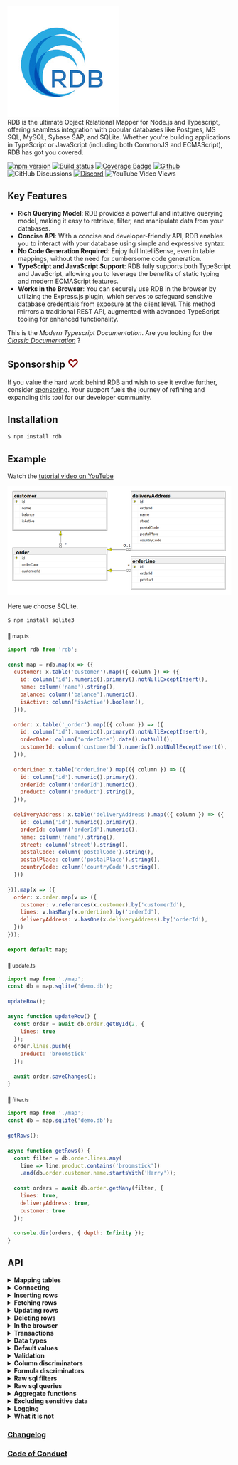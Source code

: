 ![RDB](./docs/logo-sm.jpg)  
RDB is the ultimate Object Relational Mapper for Node.js and Typescript, offering seamless integration with popular databases like Postgres, MS SQL, MySQL, Sybase SAP, and SQLite. Whether you're building applications in TypeScript or JavaScript  (including both CommonJS and ECMAScript), RDB has got you covered.  

[![npm version](https://img.shields.io/npm/v/rdb.svg?style=flat-square)](https://www.npmjs.org/package/rdb)
[![Build status](https://github.com/alfateam/rdb/workflows/Node.js%20CI/badge.svg)](https://github.com/alfateam/rdb/actions)
[![Coverage Badge](https://img.shields.io/endpoint?url=https://gist.githubusercontent.com/lroal/1a69422f03da7f8155cf94fe66022452/raw/rdb__heads_master.json)](https://github.com/alfateam/rdb/actions)
[![Github](https://img.shields.io/endpoint?url=https://gist.githubusercontent.com/lroal/1ccb2b79abbe0258d636e9b5e4630a1a/raw/rdb__heads_master.json)](https://github.com/alfateam/rdb)
![GitHub Discussions](https://img.shields.io/github/discussions/alfateam/rdb)
[![Discord](https://badgen.net/discord/online-members/QjuEgvQXzd?icon=discord&label=Discord)](https://discord.gg/QjuEgvQXzd)
![YouTube Video Views](https://img.shields.io/youtube/views/1IwwjPr2lMs)



## Key Features 

- **Rich Querying Model**: RDB provides a powerful and intuitive querying model, making it easy to retrieve, filter, and manipulate data from your databases.
- **Concise API**: With a concise and developer-friendly API, RDB enables you to interact with your database using simple and expressive syntax.
- **No Code Generation Required**: Enjoy full IntelliSense, even in table mappings, without the need for cumbersome code generation.
- **TypeScript and JavaScript Support**: RDB fully supports both TypeScript and JavaScript, allowing you to leverage the benefits of static typing and modern ECMAScript features.
- **Works in the Browser**: You can securely use RDB in the browser by utilizing the Express.js plugin, which serves to safeguard sensitive database credentials from exposure at the client level. This method mirrors a traditional REST API, augmented with advanced TypeScript tooling for enhanced functionality.

This is the _Modern Typescript Documentation_. Are you looking for the [_Classic Documentation_](https://github.com/alfateam/rdb/blob/master/docs/docs.md) ?

## Sponsorship <span style="font-size: larger; color: darkred;">♡</span>
If you value the hard work behind RDB and wish to see it evolve further, consider [sponsoring](https://github.com/sponsors/lroal). Your support fuels the journey of refining and expanding this tool for our developer community.

## Installation

```bash
$ npm install rdb
```  

## Example
Watch the [tutorial video on YouTube](https://youtu.be/1IwwjPr2lMs)

![Relations diagram](./docs/relations.png)  

Here we choose SQLite.  
```bash
$ npm install sqlite3
```
<sub>📄 map.ts</sub>
```javascript
import rdb from 'rdb';

const map = rdb.map(x => ({
  customer: x.table('customer').map(({ column }) => ({
    id: column('id').numeric().primary().notNullExceptInsert(),
    name: column('name').string(),
    balance: column('balance').numeric(),
    isActive: column('isActive').boolean(),
  })),

  order: x.table('_order').map(({ column }) => ({
    id: column('id').numeric().primary().notNullExceptInsert(),
    orderDate: column('orderDate').date().notNull(),
    customerId: column('customerId').numeric().notNullExceptInsert(),
  })),

  orderLine: x.table('orderLine').map(({ column }) => ({
    id: column('id').numeric().primary(),
    orderId: column('orderId').numeric(),
    product: column('product').string(),
  })),

  deliveryAddress: x.table('deliveryAddress').map(({ column }) => ({
    id: column('id').numeric().primary(),
    orderId: column('orderId').numeric(),
    name: column('name').string(),
    street: column('street').string(),
    postalCode: column('postalCode').string(),
    postalPlace: column('postalPlace').string(),
    countryCode: column('countryCode').string(),
  }))

})).map(x => ({
  order: x.order.map(v => ({
    customer: v.references(x.customer).by('customerId'),
    lines: v.hasMany(x.orderLine).by('orderId'),
    deliveryAddress: v.hasOne(x.deliveryAddress).by('orderId'),
  }))
}));

export default map;
```  
<sub>📄 update.ts</sub>

```javascript
import map from './map';
const db = map.sqlite('demo.db');

updateRow();

async function updateRow() {
  const order = await db.order.getById(2, {
    lines: true
  });
  order.lines.push({
    product: 'broomstick'
  });

  await order.saveChanges();
}

```
<sub>📄 filter.ts</sub>

```javascript
import map from './map';
const db = map.sqlite('demo.db');

getRows();

async function getRows() {
  const filter = db.order.lines.any(
    line => line.product.contains('broomstick'))
    .and(db.order.customer.name.startsWith('Harry'));
  
  const orders = await db.order.getMany(filter, {
    lines: true,
    deliveryAddress: true,
    customer: true
  });
  
  console.dir(orders, { depth: Infinity });
}

```

## API 

<details id="table-mapping"><summary><strong>Mapping tables</strong></summary>
To define a mapping, you employ the <strong><i>map()</i></strong> method, linking your tables and columns to corresponding object properties. You provide a callback function that engages with a parameter representing a database table.

Each column within your database table is designated by using the <strong><i>column()</i></strong> method, in which you specify its name. This action generates a reference to a column object that enables you to articulate further column properties like its data type or if it serves as a primary key.

Relationships between tables can also be outlined. By using methods like <strong><i>hasOne</i></strong>, <strong><i>hasMany</i></strong>, and <strong><i>references</i></strong>, you can establish connections that reflect the relationships in your data schema. In the example below, an 'order' is linked to a 'customer' reference, a 'deliveryAddress', and multiple 'lines'. The hasMany and hasOne relations represents ownership - the tables 'deliveryAddress' and 'orderLine' are owned by the 'order' table, and therefore, they contain the 'orderId' column referring to their parent table, which is 'order'. Conversely, the customer table is independent and can exist without any knowledge of the 'order' table. Therefore we say that the order table <i>references</i> the customer table - necessitating the existence of a 'customerId' column in the 'order' table.  

<sub>📄 map.ts</sub>
```javascript
import rdb from 'rdb';

const map = rdb.map(x => ({
  customer: x.table('customer').map(({ column }) => ({
    id: column('id').numeric().primary().notNullExceptInsert(),
    name: column('name').string(),
    balance: column('balance').numeric(),
    isActive: column('isActive').boolean(),
  })),

  order: x.table('_order').map(({ column }) => ({
    id: column('id').numeric().primary().notNullExceptInsert(),
    orderDate: column('orderDate').date().notNull(),
    customerId: column('customerId').numeric().notNullExceptInsert(),
  })),

  orderLine: x.table('orderLine').map(({ column }) => ({
    id: column('id').numeric().primary(),
    orderId: column('orderId').numeric(),
    product: column('product').string(),
  })),

  deliveryAddress: x.table('deliveryAddress').map(({ column }) => ({
    id: column('id').numeric().primary(),
    orderId: column('orderId').numeric(),
    name: column('name').string(),
    street: column('street').string(),
    postalCode: column('postalCode').string(),
    postalPlace: column('postalPlace').string(),
    countryCode: column('countryCode').string(),
  }))

})).map(x => ({
  order: x.order.map(({ hasOne, hasMany, references }) => ({
    customer: references(x.customer).by('customerId'),
    deliveryAddress: hasOne(x.deliveryAddress).by('orderId'),
    lines: hasMany(x.orderLine).by('orderId')
  }))
}));

export default map;
```
The init.ts script resets our SQLite database. It's worth noting that SQLite databases are represented as single files, which makes them wonderfully straightforward to manage.

At the start of the script, we import our database mapping from the map.ts file. This gives us access to the db object, which we'll use to interact with our SQLite database.

Then, we define a SQL string. This string outlines the structure of our SQLite database. It first specifies to drop existing tables named 'deliveryAddress', 'orderLine', '_order', and 'customer' if they exist. This ensures we have a clean slate. Then, it dictates how to create these tables anew with the necessary columns and constraints.

Because of a peculiarity in SQLite, which only allows one statement execution at a time, we split this SQL string into separate statements. We do this using the split() method, which breaks up the string at every semicolon.  

<sub>📄 init.ts</sub>
```javascript
import map from './map';
const db = map.sqlite('demo.db');

const sql = `DROP TABLE IF EXISTS deliveryAddress; DROP TABLE IF EXISTS orderLine; DROP TABLE IF EXISTS _order; DROP TABLE IF EXISTS customer;
CREATE TABLE customer (
    id INTEGER PRIMARY KEY,
    name TEXT,
    balance NUMERIC,
    isActive INTEGER
);

CREATE TABLE _order (
    id INTEGER PRIMARY KEY,
    orderDate TEXT,
    customerId INTEGER REFERENCES customer
);

CREATE TABLE orderLine (
    id INTEGER PRIMARY KEY,
    orderId INTEGER REFERENCES _order,
    product TEXT
);

CREATE TABLE deliveryAddress (
    id INTEGER PRIMARY KEY,
    orderId INTEGER REFERENCES _order,
    name TEXT, 
    street TEXT,
    postalCode TEXT,
    postalPlace TEXT,
    countryCode TEXT
)
`;


async function init() {
  const statements = sql.split(';');
  for (let i = 0; i < statements.length; i++) {
    await db.query(statements[i]);
  }
}
export default init;
```
In SQLite, columns with the INTEGER PRIMARY KEY attribute are designed to autoincrement by default. This means that each time a new record is inserted into the table, SQLite automatically produces a numeric key for the id column that is one greater than the largest existing key. This mechanism is particularly handy when you want to create unique identifiers for your table rows without manually entering each id.
</details>

<details><summary><strong>Connecting</strong></summary>

__SQLite__
```bash
$ npm install sqlite3
```  
```javascript
import map from './map';
const db = map.sqlite('demo.db');
```
__With connection pool__
```bash
$ npm install sqlite3
```  
```javascript
import map from './map';
const db = map.sqlite('demo.db', { size: 10 });
```
__From the browser__  
You can securely use RDB from the browser by utilizing the Express plugin, which serves to safeguard sensitive database credentials from exposure at the client level. This technique bypasses the need to transmit raw SQL queries directly from the client to the server. Instead, it logs method calls initiated by the client, which are later replayed and authenticated on the server. This not only reinforces security by preventing the disclosure of raw SQL queries on the client side but also facilitates a smoother operation. Essentially, this method mirrors a traditional REST API, augmented with advanced TypeScript tooling for enhanced functionality. You can read more about it in the section called [In the browser](#user-content-in-the-browser)  
<sub>📄 server.ts</sub>
```javascript
import map from './map';
import { json } from 'body-parser';
import express from 'express';
import cors from 'cors';

const db = map.sqlite('demo.db');

express().disable('x-powered-by')
  .use(json({ limit: '100mb' }))
  .use(cors())
  //for demonstrational purposes, authentication middleware is not shown here.
  .use('/rdb', db.express())
  .listen(3000, () => console.log('Example app listening on port 3000!'));
```

<sub>📄 browser.ts</sub>
```javascript
import map from './map';

const db = map.http('http://localhost:3000/rdb');
```
__MySQL__
```bash
$ npm install mysql2
```  
```javascript
import map from './map';
const db = map.mysql('mysql://test:test@mysql/test');
```


__MS SQL__
```bash
$ npm install tedious
```  
```javascript
import map from './map';
const db = map.mssql({
          server: 'mssql',
          options: {
            encrypt: false,
            database: 'test'
          },
          authentication: {
            type: 'default',
            options: {
              userName: 'sa',
              password: 'P@assword123',
            }
          }
        });
```

__PostgreSQL__
```bash
$ npm install pg
```  
```javascript
import map from './map';
const db = map.pg('postgres://postgres:postgres@postgres/postgres');
```
__SAP Adaptive Server__
```bash
$ npm install msnodesqlv8
```  
```javascript
import { fileURLToPath } from 'url';
import { dirname } from 'path';
import map from './map';

const __filename = fileURLToPath(import.meta.url);
const __dirname = dirname(__filename);
//download odbc driver from sap web pages
const db = map.pg(`Driver=${__dirname}/libsybdrvodb.so;SERVER=sapase;Port=5000;UID=sa;PWD=sybase;DATABASE=test`);

```

</details>

<details id="inserting-rows"><summary><strong>Inserting rows</strong></summary>

In the code below, we initially import the table-mapping feature "map.ts" and the setup script "init.ts", both of which were defined in the preceding step. The setup script executes a raw query that creates the necessary tables. Subsequently, we insert two customers, named "George" and "Harry", into the customer table, and this is achieved through calling "db.customer.insert".

Next, we insert an array of two orders in the order table. Each order contains an orderDate, customer information, deliveryAddress, and lines for the order items. We use the customer constants "george" and "harry" from previous inserts. Observe that we don't pass in any primary keys. This is because all tables here have autoincremental keys. The second argument to "db.order.insert" specifies a fetching strategy. This fetching strategy plays a critical role in determining the depth of the data retrieved from the database after insertion. The fetching strategy specifies which associated data should be retrieved and included in the resulting orders object. In this case, the fetching strategy instructs the database to retrieve the customer, deliveryAddress, and lines for each order.

Without a fetching strategy, "db.order.insert" would only return the root level of each order. In that case you would only get the id, orderDate, and customerId for each order.  

```javascript
import map from './map';
const db = map.sqlite('demo.db');
import init from './init';

insertRows();

async function insertRows() {
  await init();

  const george = await db.customer.insert({
    name: 'George',
    balance: 177,
    isActive: true
  });

  const harry = await db.customer.insert({
    name: 'Harry',
    balance: 200,
    isActive: true
  });

  const orders = await db.order.insert([
    {
      orderDate: new Date(2022, 0, 11, 9, 24, 47),
      customer: george,
      deliveryAddress: {
        name: 'George',
        street: 'Node street 1',
        postalCode: '7059',
        postalPlace: 'Jakobsli',
        countryCode: 'NO'
      },
      lines: [
        { product: 'Bicycle' },
        { product: 'Small guitar' }
      ]
    },
    {
      customer: harry,
      orderDate: new Date(2021, 0, 11, 12, 22, 45),
      deliveryAddress: {
        name: 'Harry Potter',
        street: '4 Privet Drive, Little Whinging',
        postalCode: 'GU4',
        postalPlace: 'Surrey',
        countryCode: 'UK'
      },
      lines: [
        { product: 'Magic wand' }
      ]
    }
  ], {customer: true, deliveryAddress: true, lines: true}); //fetching strategy
  console.dir(orders, {depth: Infinity});
}
```

__Conflict resolution__  
By default, the strategy for inserting rows is set to an optimistic approach. In this case, if a row is being inserted with an already existing primary key, the database raises an exception.

Currently, there are three concurrency strategies:
- <strong>`optimistic`</strong> Raises an exception if another row was already inserted on that primary key.
- <strong>`overwrite`</strong> Overwrites the property, regardless of changes by others.
- <strong>`skipOnConflict`</strong> Silently avoids updating the property if another user has modified it in the interim.

The <strong>concurrency</strong> option can be set either globally a table or individually for each column. In the example below, we've set the concurrency strategy on <strong>vendor</strong> table to <strong>overwrite</strong> except for the column <strong>balance</strong> which uses the <strong>skipOnConflict</strong> strategy.  In this particular case, a row with <strong>id: 1</strong> already exists, the <strong>name</strong> and <strong>isActive</strong> fields will be overwritten, but the balance will remain the same as in the original record, demonstrating the effectiveness of combining multiple <strong>concurrency</strong> strategies.

```javascript
import map from './map';
const db = map.sqlite('demo.db');

insertRows();

async function insertRows() {

  db2 = db({
    vendor: {
      balance: {
        concurrency: 'skipOnConflict'
      },
      concurrency: 'overwrite'
    }
  });

  await db2.vendor.insert({
    id: 1,
    name: 'John',
    balance: 100,
    isActive: true
  });

  //this will overwrite all fields but balance
  const george = await db2.vendor.insert({
    id: 1,
    name: 'George',
    balance: 177,
    isActive: false
  });
  console.dir(george, {depth: Infinity});
  // {
  //   id: 1,
  //   name: 'George',
  //   balance: 100,
  //   isActive: false
  // }
}
```

</details>

<details><summary><strong>Fetching rows</strong></summary>

 RDB has a rich querying model. As you navigate through, you'll learn about the various methods available to retrieve data from your tables, whether you want to fetch all rows, many rows with specific criteria, or a single row based on a primary key.  

The fetching strategy in RDB is optional, and its use is influenced by your specific needs. You can define the fetching strategy either on the table level or the column level. This granularity gives you the freedom to decide how much related data you want to pull along with your primary request.

__All rows__

```javascript
import map from './map';
const db = map.sqlite('demo.db');

getRows();

async function getRows() {
  const orders = await db.order.getAll({
    customer: true, 
    deliveryAddress: true, 
    lines: true
  });
  console.dir(orders, {depth: Infinity});
}
```
__Limit, offset and order by__  
This script demonstrates how to fetch orders with customer, lines and deliveryAddress, limiting the results to 10, skipping the first row, and sorting the data based on the orderDate in descending order followed by id. The lines are sorted by product.  

```javascript
import map from './map';
const db = map.sqlite('demo.db');

getRows();

async function getRows() {
  const orders = await db.order.getAll({
    offset: 1,
    orderBy: ['orderDate desc', 'id'],
    limit: 10,
    customer: true, 
    deliveryAddress: true, 
    lines: {
      orderBy: 'product'
    },
  });
  console.dir(orders, {depth: Infinity});
}
```

__Many rows filtered__

```javascript
import map from './map';
const db = map.sqlite('demo.db');

getRows();

async function getRows() {
  const filter = db.order.lines.any(line => line.product.contains('i'))
                 .and(db.order.customer.balance.greaterThan(180));
  const orders = await db.order.getMany(filter, {
    customer: true, 
    deliveryAddress: true, 
    lines: true
  });
  console.dir(orders, {depth: Infinity});
}
```

__Single row filtered__

```javascript
import map from './map';
const db = map.sqlite('demo.db');

getRows();

async function getRows() {
  const filter = db.order.customer(customer => customer.isActive.eq(true)
                 .and(customer.startsWith('Harr')));
                 //equivalent, but creates slighly different sql:
                 // const filter = db.order.customer.isActive.eq(true).and(db.order.customer.startsWith('Harr'));
  const order = await db.order.getOne(filter, {
    customer: true, 
    deliveryAddress: true, 
    lines: true
  });
  console.dir(order, {depth: Infinity});
}
```

__Single row by primary key__

```javascript
import map from './map';
const db = map.sqlite('demo.db');

getRows();

async function getRows() {
  const order = await db.order.getById(1, {
    customer: true, 
    deliveryAddress: true, 
    lines: true
  });
  console.dir(order, {depth: Infinity});
}
```

__Many rows by primary key__

```javascript
import map from './map';
const db = map.sqlite('demo.db');

getRows();

async function getRows() {
  const orders = await db.order.getMany([
      {id: 1},
      {id: 2}
    ], 
    {
      customer: true, 
      deliveryAddress: true, 
      lines: true
  });
  console.dir(orders, {depth: Infinity});
}
```
</details>  

<details id="updating-rows"><summary><strong>Updating rows</strong></summary>
  
To update rows, modify the property values and invoke the method <strong><i>saveChanges()</i></strong>. The function updates only the modified columns, not the entire row. Rows in child relations can also be updated as long as the parent order <i>owns</i> the child tables. In our illustration, the <strong>order</strong> table owns both the <strong>deliveryAddress</strong> and the <strong>lines</strong> tables because they're part of a <i>hasOne/hasMany relationship</i>. Contrastingly, the <strong>customer</strong> is part of a <i>reference relationship</i> and thus can't be updated here. But you can detach the reference to the customer by assigning it to null or undefined. (Setting order.customerId to null or undefined achieves the same result.)

__Updating a single row__

```javascript
import map from './map';
const db = map.sqlite('demo.db');

update();

async function update() {
  const order = await db.order.getById(1, {
    customer: true, 
    deliveryAddress: true, 
    lines: true
  });

  order.orderDate = new Date();
  order.deliveryAddress = null;
  order.lines.push({product: 'Cloak of invisibility'});

  await order.saveChanges();
  console.dir(order, {depth: Infinity});
}
```
__Updating many rows__

```javascript
import map from './map';
const db = map.sqlite('demo.db');

update();

async function update() {
  let orders = await db.order.getAll({
    orderBy: 'id',
    lines: true, 
    deliveryAddress: true, 
    customer: true
  });

  orders[0].orderDate = new Date();
  orders[0].deliveryAddress.street = 'Node street 2';
  orders[0].lines[1].product = 'Big guitar';

  orders[1].orderDate = '2023-07-14T12:00:00'; //iso-string is allowed
  orders[1].deliveryAddress = null;
  orders[1].customer = null;
  orders[1].lines.push({product: 'Cloak of invisibility'});

  await orders.saveChanges();
  console.dir(orders, {depth: Infinity});
}
```

__Conflict resolution__  
Rows get updated using an <i>optimistic</i> concurrency approach by default. This means if a property being edited was meanwhile altered, an exception is raised, indicating the row was modified by a different user. You can change the concurrency strategy either at the table or column level.

Currently, there are three concurrency strategies:
- <strong>`optimistic`</strong> Raises an exception if another user changes the property during an update.
- <strong>`overwrite`</strong> Overwrites the property, regardless of changes by others.
- <strong>`skipOnConflict`</strong> Silently avoids updating the property if another user has modified it in the interim.

In the example below, we've set the concurrency strategy for orderDate to 'overwrite'. This implies that if other users modify orderDate while you're making changes, their updates will be overwritten.

```javascript
import map from './map';
const db = map.sqlite('demo.db');

update();

async function update() {
  const order = await db.order.getById(1, {
    customer: true, 
    deliveryAddress: true, 
    lines: true
  });

  order.orderDate = new Date();
  order.deliveryAddress = null;
  order.lines.push({product: 'Cloak of invisibility'});

  await order.saveChanges( {
    orderDate: {
      concurrency: 'overwrite'
  }});
  console.dir(order, {depth: Infinity});
}
```
</details>  

<details><summary><strong>Deleting rows</strong></summary>
Rows in owner tables cascade deletes to their child tables. In essence, if a table has ownership over other tables through <strong><i>hasOne</i></strong> and <strong><i>hasMany</i></strong> relationships, removing a record from the parent table also removes its corresponding records in its child tables. This approach safeguards against leaving orphaned records and upholds data integrity. On the contrary, tables that are merely referenced, through <strong><i>reference relationships </i></strong> , remain unaffected upon deletions. For a deeper dive into these relationships and behaviors, refer to the section on <a href="#user-content-table-mapping">Mapping tables</a>.

__Deleting a single row__
```javascript
import map from './map';
const db = map.sqlite('demo.db');

deleteRow();

async function deleteRow() {    
  const order = await db.order.getById(1);

  await order.delete();
  //will also delete deliveryAddress and lines
  //but not customer
}
```

__Deleting many rows__

```javascript
import map from './map';
const db = map.sqlite('demo.db');

deleteRows();

async function deleteRows() {
  const filter = db.order.customer.name.eq('George');
  let orders = await db.order.getMany(filter);

  await orders.delete();
}
```
__Deleting with concurrency__  
Concurrent operations can lead to conflicts. When you still want to proceed with the deletion regardless of potential interim changes, the 'overwrite' concurrency strategy can be used. This example demonstrates deleting rows even if the "delivery address" has been modified in the meantime. You can read more about concurrency strategies in <a href="#user-content-updating-rows">Updating rows</a>.   
```javascript
import map from './map';
const db = map.sqlite('demo.db');

deleteRows();

async function deleteRows() {
  const filter = db.order.deliveryAddress.name.eq('George');
  let orders = await db.order.getMany(filter, {
    customer: true, 
    deliveryAddress: true, 
    lines: true
  });

  await orders.delete({
    deliveryAddress: {
      concurrency: 'overwrite'
    }
  });
}
```
__Batch delete__

When removing a large number of records based on a certain condition, batch deletion can be efficient.   

However, it's worth noting that batch deletes don't follow the cascade delete behavior by default. To achieve cascading in batch deletes, you must explicitly call the deleteCascade method.  

```javascript
import map from './map';
const db = map.sqlite('demo.db');

deleteRows();

async function deleteRows() {
  const filter = db.order.deliveryAddress.name.eq('George');
  await db.order.delete(filter);
}
```
__Batch delete cascade__

When deleting records, sometimes associated data in related tables also needs to be removed. This cascade delete helps maintain database integrity.  

```javascript
import map from './map';
const db = map.sqlite('demo.db');

deleteRows();

async function deleteRows() {
  const filter = db.order.deliveryAddress.name.eq('George');
  await db.order.deleteCascade(filter);
}
```
__Batch delete by primary key__

For efficiency, you can also delete records directly if you know their primary keys.  

```javascript
import map from './map';
const db = map.sqlite('demo.db');

deleteRows();

async function deleteRows() {
  db.customer.delete([{id: 1}, {id: 2}]);
}
```
</details>
<details id="in-the-browser"><summary><strong>In the browser</strong></summary>
You can use <strong><i>RDB</i></strong> in the browser by using the adapter for Express. Instead of sending raw SQL queries from the client to the server, this approach records the method calls in the client. These method calls are then replayed at the server, ensuring a higher level of security by not exposing raw SQL on the client side.  
Raw sql queries, raw sql filters and transactions are disabled at the http client due to security reasons.  If you would like RDB to support other web frameworks, like nestJs, fastify, etc, please let me know.

<sub>📄 server.ts</sub>
```javascript
import map from './map';
import { json } from 'body-parser';
import express from 'express';
import cors from 'cors';

const db = map.sqlite('demo.db');

express().disable('x-powered-by')
  .use(json({ limit: '100mb' }))
  .use(cors())
  //for demonstrational purposes, authentication middleware is not shown here.
  .use('/rdb', db.express())
  .listen(3000, () => console.log('Example app listening on port 3000!'));
```

<sub>📄 browser.ts</sub>
```javascript
import map from './map';

const db = map.http('http://localhost:3000/rdb');

updateRows();

async function updateRows() {
  const filter = db.order.lines.any(
    line => line.product.startsWith('Magic wand'))
    .and(db.order.customer.name.startsWith('Harry')
  );

  const order = await db.order.getOne(filter, {
    lines: true
  });
  
  order.lines.push({
    product: 'broomstick'
  });

  await order.saveChanges();
}

```

__Interceptors and base filter__

In the next setup, axios interceptors are employed on the client side to add an Authorization header of requests. Meanwhile, on the server side, an Express middleware (validateToken) is utilized to ensure the presence of the Authorization header, while a base filter is applied on the order table to filter incoming requests based on the customerId extracted from this header. This combined approach enhances security by ensuring that users can only access data relevant to their authorization level and that every request is accompanied by a token. In real-world applications, it's advisable to use a more comprehensive token system and expand error handling to manage a wider range of potential issues.  
One notable side effect compared to the previous example, is that only the order table is exposed for interaction, while all other potential tables in the database remain shielded from direct client access (except for related tables). If you want to expose a table without a baseFilter, just set the tableName to an empty object.    

<sub>📄 server.ts</sub>

```javascript
import map from './map';
import { json } from 'body-parser';
import express from 'express';
import cors from 'cors';

const db = map.sqlite('demo.db');

express().disable('x-powered-by')
  .use(json({ limit: '100mb' }))
  .use(cors())
  .use('/rdb', validateToken)
  .use('/rdb', db.express({
    order: {
      baseFilter: (db, req, _res) => {
        const customerId = Number.parseInt(req.headers.authorization.split(' ')[1]); //Bearer 2
        return db.order.customerId.eq(Number.parseInt(customerId));
      }
    }
  }))
  .listen(3000, () => console.log('Example app listening on port 3000!'));

function validateToken(req, res, next) {
  // For demo purposes, we're just checking against existence of authorization header
  // In a real-world scenario, this would be a dangerous approach because it bypasses signature validation
  const authHeader = req.headers.authorization;
  if (authHeader)
    return next();
  else
    return res.status(401).json({ error: 'Authorization header missing' });
}
```

<sub>📄 browser.ts</sub>
```javascript
import map from './map';

const db = map.http('http://localhost:3000/rdb');

updateRows();

async function updateRows() {
  
  db.interceptors.request.use((config) => {
    // For demo purposes, we're just adding hardcoded token
    // In a real-world scenario, use a proper JSON web token
    config.headers.Authorization = 'Bearer 2' //customerId
    return config;
  });

  db.interceptors.response.use(
    response => response, 
    (error) => {
      if (error.response && error.response.status === 401) {
        console.dir('Unauthorized, dispatch a login action');
        //redirectToLogin();
      }
      return Promise.reject(error);
    }
  );

  const filter = db.order.lines.any(
    line => line.product.startsWith('Magic wand'))
    .and(db.order.customer.name.startsWith('Harry')
  );

  const order = await db.order.getOne(filter, {
    lines: true
  });
  
  order.lines.push({
    product: 'broomstick'
  });

  await order.saveChanges();

}

```
</details>
<details><summary><strong>Transactions</strong></summary>
We initiate a database transaction using db.transaction.
Within the transaction, a customer is retrieved and its balance updated using the tx object to ensure operations are transactional.
An error is deliberately thrown to demonstrate a rollback, ensuring all previous changes within the transaction are reverted.
Always use the provided tx object for operations within the transaction to maintain data integrity.

```javascript
import map from './map';
const db = map.sqlite('demo.db');

execute();

async function execute() {
  await db.transaction(async tx => {
    const customer = await tx.customer.getById(1);
      customer.balance = 100;
      await customer.saveChanges();
      throw new Error('This will rollback');
  });
}

```
</details>

<details><summary><strong>Data types</strong></summary>
RDB is database agnostic - meaning it can work with multiple database systems without being specifically tied to any one of them. When the ORM behaves consistently across various databases, developers don't need to remember specific quirks or differences when switching between databases. They can rely on the ORM to provide the same mapping behavior, which reduces the cognitive load and potential for errors. There are currently 8 column types in RDB:  

- **`string`** maps to VARCHAR or TEXT in sql
- **`numeric`** maps to INTEGER, DECIMAL, NUMERIC, TINYINT FLOAT/REAL or DOUBLE in sql.
- **`boolean`** maps to BIT, TINYINT(1) or INTEGER in sql.
- **`uuid`** is represented as string in javascript and maps to UUID, GUID or VARCHAR in sql.
- **`date`** is represented as ISO 8601 string  in javascript and maps to DATE, DATETIME, TIMPESTAMP or DAY in sql. Representing datetime values as ISO 8601 strings, rather than relying on JavaScript's native Date object, has multiple advantages, especially when dealing with databases and servers in different time zones. The datetime values are inherently accompanied by their respective time zones. This ensures that the datetime value remains consistent regardless of where it's being viewed or interpreted. On the other hand, JavaScript's Date object is typically tied to the time zone of the environment in which it's executed, which could lead to inconsistencies between the client and the database server.
- **`dateWithTimeZone`** is represented as ISO 8601 string  in javascript and maps to TIMESTAMP WITH TIME ZONE in postgres and DATETIMEOFFSET in ms sql.<br> Contrary to what its name might imply, timestamptz (TIMESTAMP WITH TIME ZONE) in postgres doesn't store the time zone data. Instead, it adjusts the provided time value to UTC (Coordinated Universal Time) before storing it. When a timestamptz value is retrieved, PostgreSQL will automatically adjust the date-time to the time zone setting of the PostgreSQL session (often the server's timezone, unless changed by the user). The primary benefit of DATETIMEOFFSET in ms sql is its ability to keep track of the time zone context. If you're dealing with global applications where understanding the original time zone context is critical (like for coordinating meetings across time zones or logging events), DATETIMEOFFSET is incredibly valuable.
- **`binary`** is represented as a base64 string in javascript and maps to BLOB, BYTEA or VARBINARY(max) in sql.
- **`json`** and **`jsonOf<T>`** are represented as an object or array in javascript and maps to JSON, JSONB, NVARCHAR(max) or TEXT (sqlite) in sql.

<sub>📄 map.ts</sub>
```javascript
import rdb from 'rdb';

interface Pet {
    name: string;
    kind: string;
}

const map = rdb.map(x => ({
    demo: x.table('demo').map(x => ({
      id: x.column('id').uuid().primary().notNull(),
      name: x.column('name').string(),
      balance: x.column('balance').numeric(),
      regularDate: x.column('regularDate').date(),
      tzDate: x.column('tzDate').dateWithTimeZone(),
      picture: x.column('picture').binary(),
      pet: x.column('pet').jsonOf<Pet>(), //generic
      pet2: x.column('pet2').json(), //non-generic
  }))
}));
```
<sub>📄 map.js</sub>
```javascript
import rdb from 'rdb';

/**
 * @typedef {Object} Pet
 * @property {string} name - The name of the pet.
 * @property {string} kind - The kind of pet
 */

/** @type {Pet} */
let pet;

const map = rdb.map(x => ({
    demo: x.table('demo').map(x => ({
      id: x.column('id').uuid().primary().notNull(),
      name: x.column('name').string(),
      balance: x.column('balance').numeric(),
      regularDate: x.column('regularDate').date(),
      tzDate: x.column('tzDate').dateWithTimeZone(),
      picture: x.column('picture').binary(),
      pet: x.column('pet').jsonOf(pet), //generic
      pet2: x.column('pet2').json(), //non-generic
  }))
}));
```
</details>

<details id="default-values"><summary><strong>Default values</strong></summary>
Utilizing default values can be especially useful for automatically populating these fields when the underlying database doesn't offer native support for default value generation.  

In the provided code, the id column's default value is set to a UUID generated by crypto.randomUUID(), and the isActive column's default is set to true. 

```javascript
import rdb from 'rdb';
import crypto 'crypto';

const map = rdb.map(x => ({
  myTable: x.table('myTable').map(({ column }) => ({
    id: column('id').uuid().primary().default(() => crypto.randomUUID()),
    name: column('name').string(),
    balance: column('balance').numeric(),
    isActive: column('isActive').boolean().default(true),
  }))
}));

export default map;
```  
</details>

<details><summary><strong>Validation</strong></summary>
In the previous sections you have already seen the <strong><i>notNull()</i></strong> validator being used on some columns. This will not only generate correct typescript mapping, but also throw an error if value is set to null or undefined. However, sometimes we do not want the notNull-validator to be run on inserts. Typically, when we have an autoincremental key or server generated uuid, it does not make sense to check for null on insert. This is where <strong><i>notNullExceptInsert()</strong></i> comes to rescue. You can also create your own custom validator as shown below. The last kind of validator, is the <a href="https://ajv.js.org/json-schema.html">ajv JSON schema validator</a>. This can be used on json columns as well as any other column type.

<sub>📄 map.ts</sub>
```javascript
import rdb from 'rdb';

interface Pet {
    name: string;
    kind: string;
}

let petSchema = {
    "properties": {
        "name": { "type": "string" },
        "kind": { "type": "string" }
    }
};

function validateName(value) {
	if (value && value.length > 10)
		throw new Error('Length cannot exceed 10 characters');
}

const map = rdb.map(x => ({
    demo: x.table('demo').map(x => ({
      id: x.column('id').uuid().primary().notNullExceptInsert(),
      name: x.column('name').string().validate(validateName),
      pet: x.column('pet').jsonOf<Pet>().JSONSchema(petSchema)
  }))
}));

export default map;
```
<sub>📄 map.js</sub>
```javascript
import rdb from 'rdb';

/**
 * @typedef {Object} Pet
 * @property {string} name - The name of the pet.
 * @property {string} kind - The kind of pet
 */

/** @type {Pet} */
let pet;

let petSchema = {
    "properties": {
        "name": { "type": "string" },
        "kind": { "type": "string" }
    }
};

function validateName(name?: string) {
	if (value && value.length > 10)
		throw new Error('Length cannot exceed 10 characters');
}

const map = rdb.map(x => ({
    demo: x.table('demo').map(x => ({
      id: x.column('id').uuid().primary().notNullExceptInsert(),
      name: x.column('name').string().validate(validateName),
      pet: x.column('pet').jsonOf(pet).JSONSchema(petSchema)
  }))
}));

export default map;
```
</details>

<details id="column-discriminators"><summary><strong>Column discriminators</strong></summary>
Column discriminators are used to distinguish between different types of data in the same table. Think of them as labels that identify whether a record is one category or another.
In the example, the <strong>client_type</strong> column serves as the discriminator that labels records as <strong>customer</strong> or <strong>vendor</strong> in the 'client' table. On inserts, the column will automatically be given the correct discriminator value. Similarly, when fetching and deleting, the discrimiminator will be added to the WHERE clause.

```javascript
import rdb from 'rdb';

const map = rdb.map(x => ({
  customer: x.table('client').map(({ column }) => ({
    id: column('id').numeric().primary(),
    name: column('name').string()
  })).columnDiscriminators(`client_type='customer'`),

  vendor: x.table('client').map(({ column }) => ({
    id: column('id').numeric().primary(),
    name: column('name').string()
  })).columnDiscriminators(`client_type='vendor'`),
}));

export default map;
```  
</details>

<details id="formula-discriminators"><summary><strong>Formula discriminators</strong></summary>
Formula discriminators are used to distinguish between different types of data in the same table. They differ from column discriminators by using a logical expression rather than a static value in a column.

In the example below, the formula discriminator categorize bookings into <strong>customerBooking</strong> and <strong>internalBooking</strong> within the same <strong>booking</strong> table. The categorization is based on the value of the <strong>booking_no</strong> column. For <strong>customerBooking</strong>, records are identified where the booking number falls within the range of 10000 to 99999. For <strong>internalBooking</strong>, the range is between 1000 to 9999. These conditions are utilized during fetch and delete operations to ensure that the program interacts with the appropriate subset of records according to their booking number. Unlike column discriminators, formula discriminators are not used during insert operations since they rely on existing data to evaluate the condition.

The <strong><i>'@this'</strong></i> acts as a placeholder within the formula. When RDB constructs a query, it replaces <strong>'@this'</strong> with the appropriate alias for the table being queried. This replacement is crucial to avoid ambiguity, especially when dealing with joins with ambigious column names. 
```javascript
import rdb from 'rdb';


const map = rdb.map(x => ({
  customerBooking: x.table('booking').map(({ column }) => ({
    id: column('id').uuid().primary(),
    bookingNo: column('booking_no').numeric()
  })).formulaDiscriminators('@this.booking_no between 10000 and 99999'),

  internalBooking: x.table('booking').map(({ column }) => ({
    id: column('id').uuid().primary(),
    bookingNo: column('booking_no').numeric()
  })).formulaDiscriminators('@this.booking_no between 1000 and 9999'),
}));

export default map;
```  
</details>

<details><summary><strong>Raw sql filters</strong></summary>
This illustrates the implementation of raw SQL filters, for querying customer data. You can use the raw SQL filter alone or in combination with a regular filter.
 Here the raw filter queries for customer with name ending with "arry". The composite filter combines the raw SQL filter and a regular filter that checks for a customer balance greater than 100. It is important to note that due to security precautions aimed at preventing SQL injection attacks, using raw SQL filters directly via browser inputs is not allowed. Attempting to do so will result in an HTTP status 403 (Forbidden) being returned.
 
```javascript
import map from './map';
const db = map.sqlite('demo.db');

getRows();

async function getRows() {
  const rawFilter = {
    sql: 'name like ?',
    parameters: ['%arry']
  };
                 
  const rowsWithRawFilter = await db.customer.getOne(rawFilter);
  
  const combinedFilter = db.customer.balance.greaterThan(100).and(rawFilter);
  const rowsWithCombinedFilter = await db.customer.getOne(combinedFilter);  
}
```
</details>

<details><summary><strong>Raw sql queries</strong></summary>
You can employ raw SQL queries directly to fetch rows from the database, bypassing the ORM (Object-Relational Mapper). It is important to note that due to security precautions aimed at preventing SQL injection attacks, using raw SQL filters directly via browser inputs is not allowed. Attempting to do so will result in an HTTP status 403 (Forbidden) being returned.

```javascript
import map from './map';
const db = map.sqlite('demo.db');

getRows();

async function getRows() {
  const query = {
    sql: 'select * from customer where name like ?',
    parameters: ['%arry']
  };
                 
  const rows = await db.query(query)   
}
```
</details>

<details><summary><strong>Aggregate functions</strong></summary>
Currently there is only the <strong><i>count</i></strong> aggregate available.

```javascript
import map from './map';
const db = map.sqlite('demo.db');

getCount();

async function getCount() {
  const filter = db.order.lines.any(
    line => line.product.contains('broomstick')
  );
  const count = await db.order.count(filter);
  console.log(count); //2
}
```
</details>

<details><summary><strong>Excluding sensitive data</strong></summary>

To secure your application by preventing sensitive data from being serialized and possibly leaked, you can use the <strong>serializable(false)</strong> attribute on certain fields within your database schema. Here, the serializable(false) attribute has been applied to the balance column, indicating that this field will not be serialized when a record is converted to a JSON string.

<sub>📄 map.ts</sub>
```javascript
import rdb from 'rdb';

const map = rdb.map(x => ({
  customer: x.table('customer').map(({ column }) => ({
    id: column('id').numeric().primary().notNullExceptInsert(),
    name: column('name').string(),
    balance: column('balance').numeric().serializable(false),
    isActive: column('isActive').boolean(),
  }))
}));

export default map;
```
<sub>📄 sensitive.ts</sub>
```javascript
import map from './map';
const db = map.sqlite('demo.db');

getRows();

async function getRows() {

  const george = await db.customer.insert({
    name: 'George',
    balance: 177,
    isActive: true
  });
  
  console.dir(JSON.stringify(george), {depth: Infinity});
  //note that balance is excluded:
  //'{"id":1,"name":"George","isActive":true}'
}
```
</details>

<details><summary><strong>Logging</strong></summary>
You enable logging by listening to the query event on the rdb object. During this event, both the SQL statement and any associated parameters are logged. The logged output reveals the sequence of SQL commands executed, offering developers a transparent view into database operations, which aids in debugging and ensures data integrity.

```javascript
import rdb from 'rdb';
import map from './map';
const db = map.sqlite('demo.db');

rdb.on('query', (e) => {
  console.log(e.sql);
  if (e.parameters.length > 0)
    console.log(e.parameters);
});

updateRow();

async function updateRow() {
  const order = await db.order.getById(2, {
    lines: true
  });
  order.lines.push({
    product: 'broomstick'
  });

  await order.saveChanges();
}
```

output:
```bash
BEGIN
select  _order.id as s_order0,_order.orderDate as s_order1,_order.customerId as s_order2 from _order _order where _order.id=2 order by _order.id limit 1
select  orderLine.id as sorderLine0,orderLine.orderId as sorderLine1,orderLine.product as sorderLine2 from orderLine orderLine where orderLine.orderId in (2) order by orderLine.id
COMMIT
BEGIN
select  _order.id as s_order0,_order.orderDate as s_order1,_order.customerId as s_order2 from _order _order where _order.id=2 order by _order.id limit 1
INSERT INTO orderLine (orderId,product) VALUES (2,?)
[ 'broomstick' ]
SELECT id,orderId,product FROM orderLine WHERE rowid IN (select last_insert_rowid())
select  orderLine.id as sorderLine0,orderLine.orderId as sorderLine1,orderLine.product as sorderLine2 from orderLine orderLine where orderLine.orderId in (2) order by orderLine.id
COMMIT
```

</details>

<details><summary><strong>What it is not</strong></summary>

- **It is not about migrations** <p>The allure of ORMs handling SQL migrations is undeniably attractive and sweet. However, this sweetness can become painful. Auto-generated migration scripts might not capture all nuances. Using dedicated migration tools separate from the ORM or manually managing migrations might be the less painful route in the long run.  RDB aim for database agnosticism. And when you're dealing with migrations, you might want to use features specific to a database platform. However, I might consider adding support for (non-auto-generated) migrations at a later point. But for now, it is not on the roadmap.</p>
- **It is not about NoSql databases** <p>Applying ORMs to NoSQL, which inherently diverges from the relational model, can lead to data representation mismatches and a loss of specialized NoSQL features. Moreover, the added ORM layer can introduce performance inefficiencies, complicate debugging, and increase maintenance concerns. Given the unique capabilities of each NoSQL system, crafting custom data access solutions tailored to specific needs often provides better results than a generalized ORM approach.</p>
- **It is not about GrapQL** <p>RDB, already supports remote data operations via HTTP, eliminating the primary need for integrating GraphQL. RDB's built-in safety mechanisms and tailored optimization layers ensure secure and efficient data operations, which might be compromised by adding GraphQL. Furthermore, RDB's inherent expressivity and powerful querying capabilities could be overshadowed by the introduction of GraphQL. Integrating GraphQL could introduce unnecessary complexity, potential performance overhead, and maintenance challenges, especially as both systems continue to evolve. Therefore, considering RDB's robust features and design, supporting GraphQL might not offer sufficient advantages to warrant the associated complications. </p>
</details>

### [Changelog](https://github.com/alfateam/rdb/blob/master/docs/changelog.md)
### [Code of Conduct](https://github.com/alfateam/rdb/blob/master/docs/CODE_OF_CONDUCT.md)
<!-- 
How to setup code coverage
https://github.com/nystudio107/rollup-plugin-critical/blob/master/package.json
https://dev.to/thejaredwilcurt/coverage-badge-with-github-actions-finally-59fa -->
